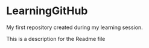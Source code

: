 # LearningGitHub
My first repository created during my learning session.


This is a description for the Readme file